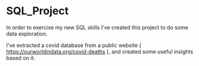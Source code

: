# SQL_Project
In order to exercise my new SQL skills I've created this project to do some data exploration.

I've extracted a covid database from a public website ( https://ourworldindata.org/covid-deaths ), and created some useful insights based on it.
